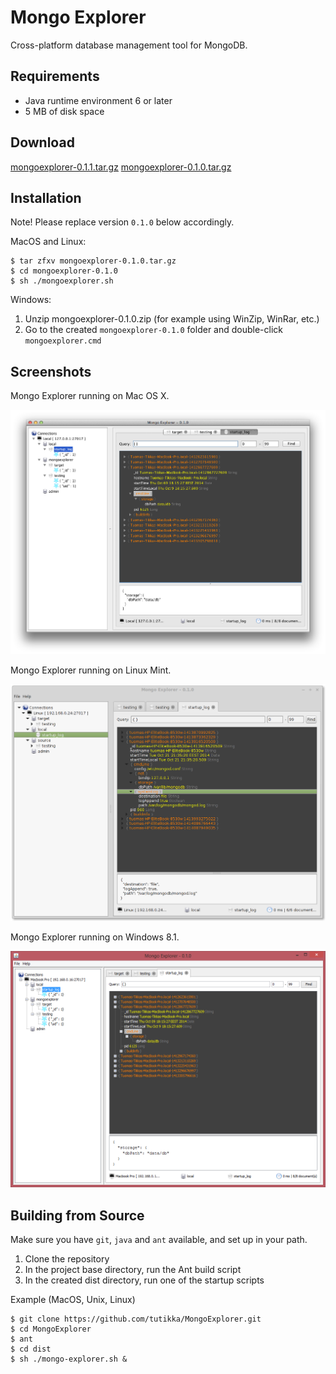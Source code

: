 Mongo Explorer
==============

Cross-platform database management tool for MongoDB.

Requirements
------------

- Java runtime environment 6 or later
- 5 MB of disk space

Download
--------

[mongoexplorer-0.1.1.tar.gz](https://github.com/tutikka/MongoExplorer/raw/master/releases/mongoexplorer-0.1.1.tar.gz)
[mongoexplorer-0.1.0.tar.gz](https://github.com/tutikka/MongoExplorer/raw/master/releases/mongoexplorer-0.1.0.tar.gz)

Installation
------------

Note! Please replace version ``0.1.0`` below accordingly.

MacOS and Linux:

```
$ tar zfxv mongoexplorer-0.1.0.tar.gz
$ cd mongoexplorer-0.1.0
$ sh ./mongoexplorer.sh 
```

Windows:

1. Unzip mongoexplorer-0.1.0.zip (for example using WinZip, WinRar, etc.)
2. Go to the created ``mongoexplorer-0.1.0`` folder and double-click ``mongoexplorer.cmd`` 


Screenshots
-----------

Mongo Explorer running on Mac OS X.

![ScreenShot](/screenshots/ss_1.png)

Mongo Explorer running on Linux Mint.

![ScreenShot](/screenshots/ss_3.png)

Mongo Explorer running on Windows 8.1.

![ScreenShot](/screenshots/ss_2.png)

Building from Source
--------------------

Make sure you have ``git``, ``java`` and ``ant`` available, and set up in your path.

1. Clone the repository
2. In the project base directory, run the Ant build script
3. In the created dist directory, run one of the startup scripts

Example (MacOS, Unix, Linux)

```
$ git clone https://github.com/tutikka/MongoExplorer.git
$ cd MongoExplorer
$ ant
$ cd dist
$ sh ./mongo-explorer.sh &
```
